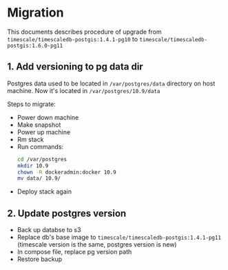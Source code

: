 # Migration

This documents describes procedure of upgrade from `timescale/timescaledb-postgis:1.4.1-pg10` to `timescale/timescaledb-postgis:1.6.0-pg11`

## 1. Add versioning to pg data dir

Postgres data used to be located in `/var/postgres/data` directory on host machine. Now it's located in `/var/postgres/10.9/data`

Steps to migrate:

- Power down machine
- Make snapshot
- Power up machine
- Rm stack
- Run commands:
  ```bash
  cd /var/postgres
  mkdir 10.9
  chown -R dockeradmin:docker 10.9
  mv data/ 10.9/
  ```
- Deploy stack again

## 2. Update postgres version

- Back up databse to s3
- Replace db's base image to `timescale/timescaledb-postgis:1.4.1-pg11` (timescale version is the same, postgres version is new)
- In compose file, replace pg version path
- Restore backup
